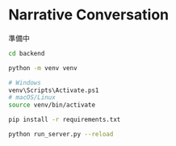# Narrative Conversation

準備中

```bash
cd backend

python -m venv venv

# Windows
venv\Scripts\Activate.ps1
# macOS/Linux
source venv/bin/activate

pip install -r requirements.txt

python run_server.py --reload
```